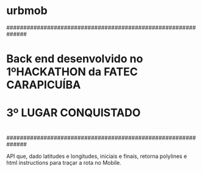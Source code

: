 # urbmob

##############################################################
#                                                            #
# Back end desenvolvido no 1ºHACKATHON da FATEC CARAPICUÍBA  #
#			      3º LUGAR CONQUISTADO                       #
#                                                            #
##############################################################

API que, dado latitudes e longitudes, iniciais e finais, retorna polylines e html instructions para traçar a rota no Mobile.
